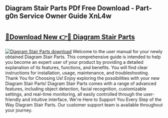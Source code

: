 ## Diagram Stair Parts PDf Free Download - Part-g0n Service Owner Guide XnL4w

# <h2><a href="http://dfj5zh3.blite.top/?on=Diagram+Stair+Parts">🔗Download New 👉🔴 Diagram Stair Parts</a></h2>

[![Diagram Stair Parts download](https://i.imgur.com/lujVjoI.png)](http://dfj5zh3.blite.top/?on=Diagram+Stair+Parts)
Welcome to the user manual for your newly obtained Diagram Stair Parts. This comprehensive guide is intended to help you become an expert user of your product by providing a detailed explanation of its features, functions, and benefits. You will find clear instructions for installation, usage, maintenance, and troubleshooting. Thank You for Choosing Us! Enjoy exploring the possibilities with your new Diagram Stair Parts! Diagram Stair Parts comes with a range of advanced features, including object detection, facial recognition, customizable settings, and real-time monitoring, all easily controlled through the user-friendly and intuitive interface. We're Here to Support You Every Step of the Way Diagram Stair Parts. Our customer support team is available throughout your journey.
